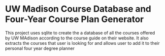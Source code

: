 # UW Madison Course Database and Four-Year Course Plan Generator

This project uses sqlite to create the a database of all the courses offered by UW MAdison according to the course guide on their website. 
It also extracts the courses that user is looking for and allows user to add it to their personal four year degree planner
